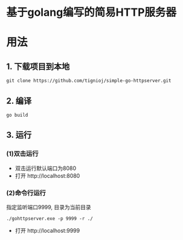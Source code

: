 # 基于golang编写的简易HTTP服务器

# 用法
## 1. 下载项目到本地
```
git clone https://github.com/tignioj/simple-go-httpserver.git
```

## 2. 编译
```
go build
```

## 3. 运行
### (1)双击运行
- 双击运行默认端口为8080
- 打开 http://localhost:8080
### (2)命令行运行
指定监听端口9999, 目录为当前目录
```
./gohttpserver.exe -p 9999 -r ./
```

- 打开 http://localhost:9999
